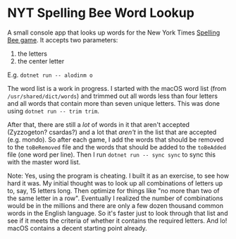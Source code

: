 # NYT Spelling Bee Word Lookup

A small console app that looks up words for the New York Times [Spelling Bee game](https://www.nytimes.com/puzzles/spelling-bee). It accepts two parameters:

1) the letters
2) the center letter

E.g. `dotnet run -- alodinm o`

The word list is a work in progress. I started with the macOS word list (from `/usr/shared/dict/words`) and trimmed out all words less than four letters and all words that contain more than seven unique letters. This was done using `dotnet run -- trim trim`.

After that, there are still a *lot* of words in it that aren't accepted (Zyzzogeton? csardas?) and a lot that _aren't_ in the list that are accepted (e.g. mondo). So after each game, I add the words that should be removed to the `toBeRemoved` file and the words that should be added to the `toBeAdded` file (one word per line). Then I run `dotnet run -- sync sync` to sync this with the master word list.

Note: Yes, using the program is cheating. I built it as an exercise, to see how hard it was. My initial thought was to look up all combinations of letters up to, say, 15 letters long. Then optimize for things like "no more than two of the same letter in a row". Eventually I realized the number of combinations would be in the millions and there are only a few dozen thousand common words in the English language. So it's faster just to look through that list and see if it meets the criteria of whether it contains the required letters. And lo! macOS contains a decent starting point already.
